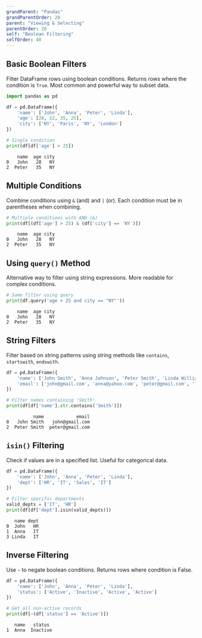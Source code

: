 ```yaml
---
grandParent: "Pandas"
grandParentOrder: 20
parent: "Viewing & Selecting"
parentOrder: 20
self: "Boolean Filtering"
selfOrder: 40
---
```


## Basic Boolean Filters
Filter DataFrame rows using boolean conditions. Returns rows where the condition is `True`. Most common and powerful way to subset data.

```python
import pandas as pd

df = pd.DataFrame({
    'name': ['John', 'Anna', 'Peter', 'Linda'],
    'age': [28, 22, 35, 25],
    'city': ['NY', 'Paris', 'NY', 'London']
})

# Single condition
print(df[df['age'] > 25])
```
```output
    name  age city
0   John   28   NY
2  Peter   35   NY
```

## Multiple Conditions
Combine conditions using `&` (and) and `|` (or). Each condition must be in parentheses when combining.

```python
# Multiple conditions with AND (&)
print(df[(df['age'] > 25) & (df['city'] == 'NY')])
```
```output
    name  age city
0   John   28   NY
2  Peter   35   NY
```

## Using `query()` Method
Alternative way to filter using string expressions. More readable for complex conditions.

```python
# Same filter using query
print(df.query('age > 25 and city == "NY"'))
```
```output
    name  age city
0   John   28   NY
2  Peter   35   NY
```

## String Filters
Filter based on string patterns using string methods like `contains`, `startswith`, `endswith`.

```python
df = pd.DataFrame({
    'name': ['John Smith', 'Anna Johnson', 'Peter Smith', 'Linda Williams'],
    'email': ['john@gmail.com', 'anna@yahoo.com', 'peter@gmail.com', 'linda@outlook.com']
})

# Filter names containing 'Smith'
print(df[df['name'].str.contains('Smith')])
```
```output
          name            email
0   John Smith   john@gmail.com
2  Peter Smith  peter@gmail.com
```

## `isin()` Filtering
Check if values are in a specified list. Useful for categorical data.

```python
df = pd.DataFrame({
    'name': ['John', 'Anna', 'Peter', 'Linda'],
    'dept': ['HR', 'IT', 'Sales', 'IT']
})

# Filter specific departments
valid_depts = ['IT', 'HR']
print(df[df['dept'].isin(valid_depts)])
```
```output
   name dept
0  John   HR
1  Anna   IT
3 Linda   IT
```

## Inverse Filtering
Use `~` to negate boolean conditions. Returns rows where condition is False.

```python
df = pd.DataFrame({
    'name': ['John', 'Anna', 'Peter', 'Linda'],
    'status': ['Active', 'Inactive', 'Active', 'Active']
})

# Get all non-active records
print(df[~(df['status'] == 'Active')])
```
```output
   name   status
1  Anna  Inactive
```